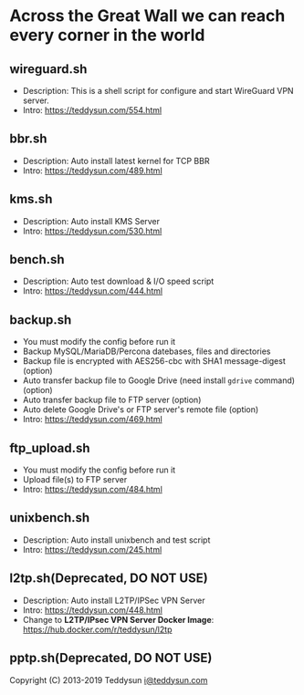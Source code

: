 # Across the Great Wall we can reach every corner in the world

## wireguard.sh

- Description: This is a shell script for configure and start WireGuard VPN server.
- Intro: https://teddysun.com/554.html

## bbr.sh

- Description: Auto install latest kernel for TCP BBR
- Intro: https://teddysun.com/489.html

## kms.sh

- Description: Auto install KMS Server
- Intro: https://teddysun.com/530.html

## bench.sh

- Description: Auto test download & I/O speed script
- Intro: https://teddysun.com/444.html

## backup.sh

- You must modify the config before run it
- Backup MySQL/MariaDB/Percona datebases, files and directories
- Backup file is encrypted with AES256-cbc with SHA1 message-digest (option)
- Auto transfer backup file to Google Drive (need install `gdrive` command) (option)
- Auto transfer backup file to FTP server (option)
- Auto delete Google Drive's or FTP server's remote file (option)
- Intro: https://teddysun.com/469.html

## ftp_upload.sh

- You must modify the config before run it
- Upload file(s) to FTP server
- Intro: https://teddysun.com/484.html

## unixbench.sh

- Description: Auto install unixbench and test script
- Intro: https://teddysun.com/245.html

## l2tp.sh(Deprecated, DO NOT USE)

- Description: Auto install L2TP/IPSec VPN Server
- Intro: https://teddysun.com/448.html
- Change to **L2TP/IPsec VPN Server Docker Image**: https://hub.docker.com/r/teddysun/l2tp

## pptp.sh(Deprecated, DO NOT USE)

Copyright (C) 2013-2019 Teddysun <i@teddysun.com>
